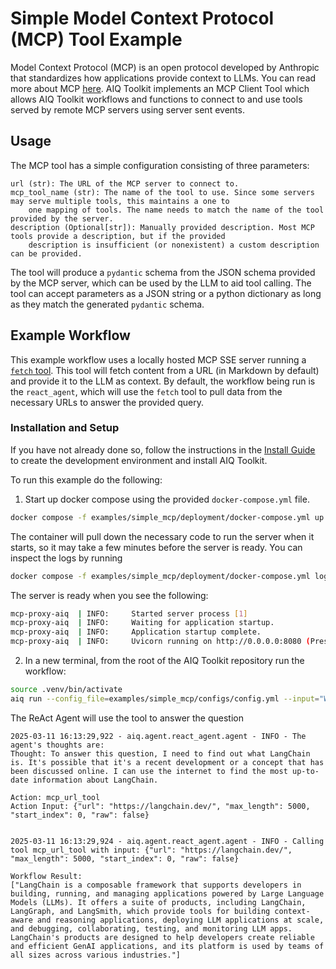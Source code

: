 <!--
SPDX-FileCopyrightText: Copyright (c) 2025, NVIDIA CORPORATION & AFFILIATES. All rights reserved.
SPDX-License-Identifier: Apache-2.0

Licensed under the Apache License, Version 2.0 (the "License");
you may not use this file except in compliance with the License.
You may obtain a copy of the License at

http://www.apache.org/licenses/LICENSE-2.0

Unless required by applicable law or agreed to in writing, software
distributed under the License is distributed on an "AS IS" BASIS,
WITHOUT WARRANTIES OR CONDITIONS OF ANY KIND, either express or implied.
See the License for the specific language governing permissions and
limitations under the License.
-->
# Simple Model Context Protocol (MCP) Tool Example

Model Context Protocol (MCP) is an open protocol developed by Anthropic that standardizes how applications provide context to LLMs. You can read more about MCP [here](https://modelcontextprotocol.io/introduction). AIQ Toolkit implements an MCP Client Tool which allows AIQ Toolkit workflows and functions to connect to and use tools served by remote MCP servers using server sent events.

## Usage
The MCP tool has a simple configuration consisting of three parameters:
```
url (str): The URL of the MCP server to connect to.
mcp_tool_name (str): The name of the tool to use. Since some servers may serve multiple tools, this maintains a one to
    one mapping of tools. The name needs to match the name of the tool provided by the server.
description (Optional[str]): Manually provided description. Most MCP tools provide a description, but if the provided
    description is insufficient (or nonexistent) a custom description can be provided.
```
The tool will produce a `pydantic` schema from the JSON schema provided by the MCP server, which can be used by the LLM
to aid tool calling. The tool can accept parameters as a JSON string or a python dictionary as long as they match the
generated `pydantic` schema.

## Example Workflow

This example workflow uses a locally hosted MCP SSE server running a [`fetch` tool](https://github.com/modelcontextprotocol/servers/tree/main/src/fetch). This tool will fetch content from a URL (in Markdown by default) and provide it to the LLM as context.
By default, the workflow being run is the `react_agent`, which will use the `fetch` tool to pull data from the necessary URLs to answer the provided query.

### Installation and Setup
If you have not already done so, follow the instructions in the [Install Guide](../../docs/source/get-started/install.md#install-from-source) to create the development environment and install AIQ Toolkit.

To run this example do the following:
 1) Start up docker compose using the provided `docker-compose.yml` file.
 ```bash
 docker compose -f examples/simple_mcp/deployment/docker-compose.yml up -d
 ```
 The container will pull down the necessary code to run the server when it starts, so it may take a few minutes before the server is ready.
 You can inspect the logs by running
 ```bash
 docker compose -f examples/simple_mcp/deployment/docker-compose.yml logs
 ```
 The server is ready when you see the following:
 ```bash
 mcp-proxy-aiq  | INFO:     Started server process [1]
 mcp-proxy-aiq  | INFO:     Waiting for application startup.
 mcp-proxy-aiq  | INFO:     Application startup complete.
 mcp-proxy-aiq  | INFO:     Uvicorn running on http://0.0.0.0:8080 (Press CTRL+C to quit)
 ```

 2) In a new terminal, from the root of the AIQ Toolkit repository run the workflow:
 ```bash
 source .venv/bin/activate
 aiq run --config_file=examples/simple_mcp/configs/config.yml --input="What is langchain?"
 ```

 The ReAct Agent will use the tool to answer the question
 ```console
 2025-03-11 16:13:29,922 - aiq.agent.react_agent.agent - INFO - The agent's thoughts are:
Thought: To answer this question, I need to find out what LangChain is. It's possible that it's a recent development or a concept that has been discussed online. I can use the internet to find the most up-to-date information about LangChain.

Action: mcp_url_tool
Action Input: {"url": "https://langchain.dev/", "max_length": 5000, "start_index": 0, "raw": false}


2025-03-11 16:13:29,924 - aiq.agent.react_agent.agent - INFO - Calling tool mcp_url_tool with input: {"url": "https://langchain.dev/", "max_length": 5000, "start_index": 0, "raw": false}
```
```console
Workflow Result:
["LangChain is a composable framework that supports developers in building, running, and managing applications powered by Large Language Models (LLMs). It offers a suite of products, including LangChain, LangGraph, and LangSmith, which provide tools for building context-aware and reasoning applications, deploying LLM applications at scale, and debugging, collaborating, testing, and monitoring LLM apps. LangChain's products are designed to help developers create reliable and efficient GenAI applications, and its platform is used by teams of all sizes across various industries."]
```
